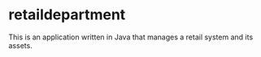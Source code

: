 # retaildepartment
This is an application written in Java that manages a retail system and its assets. 
